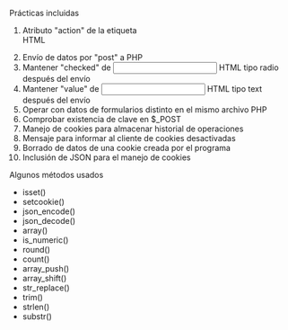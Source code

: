 Prácticas incluidas
1. Atributo "action" de la etiqueta <form> HTML
2. Envío de datos por "post" a PHP
3. Mantener "checked" de <input> HTML tipo radio después del envío
4. Mantener "value" de <input> HTML tipo text después del envío
5. Operar con datos de formularios distinto en el mismo archivo PHP
6. Comprobar existencia de clave en $_POST
7. Manejo de cookies para almacenar historial de operaciones
8. Mensaje para informar al cliente de cookies desactivadas
9. Borrado de datos de una cookie creada por el programa
10. Inclusión de JSON para el manejo de cookies

Algunos métodos usados
- isset()
- setcookie()
- json_encode()
- json_decode()
- array()
- is_numeric()
- round()
- count()
- array_push()
- array_shift()
- str_replace()
- trim()
- strlen()
- substr()
